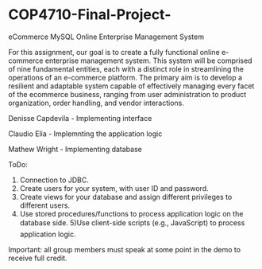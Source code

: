# COP4710-Final-Project-
eCommerce MySQL  Online Enterprise Management System 

For this assignment, our goal is to create a fully functional online e-commerce enterprise management system. This system will be comprised of nine fundamental entities, each with a distinct role in streamlining the operations of an e-commerce platform. The primary aim is to develop a resilient and adaptable system capable of effectively managing every facet of the ecommerce business, ranging from user administration to product organization, order handling, and vendor interactions.


Denisse Capdevila - Implementing interface 

Claudio Elia -  Implemnting the application logic

Mathew Wright - Implementing database 


ToDo: 

1) Connection to JDBC.
2) Create users for your system, with user ID and password.
3) Create views for your database and assign different privileges to different users.
4) Use stored procedures/functions to process application logic on the database side.
5)Use client-side scripts (e.g., JavaScript) to process application logic.

Important: all group members must speak at some point in the demo to receive
full credit.
